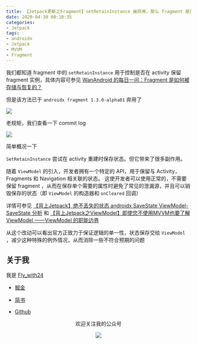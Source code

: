 ```yaml
---
title: 【Jetpack更新之Fragment】setRetainInstance 被弃用，那么 fragment 是如何保存状态的？
date: 2020-04-30 00:10:35
categories: 
- Jetpack
tags: 
- androidx
- Jetpack
- MVVM
- Fragment
---
```


我们都知道 fragment 中的 `setRetainInstance` 用于控制是否在 activity 保留 fragment 实例，具体内容可参见 [WanAndroid 的每日一问：Fragment 是如何被存储与恢复的？](https://www.wanandroid.com/wenda/show/12574)



但是该方法已于 `androidx fragment 1.3.0-alpha01` 弃用了


<!-- more-->


![](https://gitee.com/flywith24/Album/raw/master/img/20200422093129.png)



老规矩，我们查看一下 commit log



![](https://gitee.com/flywith24/Album/raw/master/img/20200422094533.png)



简单概况一下

`SetRetainInstance` 尝试在 activity 重建时保存状态。但它带来了很多副作用。

随着 `ViewModel` 的引入，开发者拥有一个特定的 API，用于保留与 Activity，Fragments 和 Navigation 相关联的状态。 这使开发者可以使用正常的，不需要保留 fragment ，从而在保存单个需要的属性时避免了常见的泄漏源，并且可以销毁保存的状态（即 `ViewModel` 的构造器和 `onCleared` 回调）



详情可参见 [【背上Jetpack】绝不丢失的状态 androidx SaveState ViewModel-SaveState 分析](https://juejin.im/post/5e738d12518825495d69cfb9) 和 [【背上Jetpack之ViewModel】即使您不使用MVVM也要了解ViewModel ——ViewModel 的职能边界](https://juejin.im/post/5e786d415188255e00661a4e)



从这个改动可以看出官方正致力于保证逻辑的单一性，状态保存交给 `ViewModel` ，减少这种特殊的例外情况，从而消除一些不符合预期的问题




## 关于我

我是 [Fly_with24](https://flywith24.gitee.io/)
- [掘金](https://juejin.im/user/57c7f6870a2b58006b1cfd6c)

- [简书](https://www.jianshu.com/u/3d5ad6043d66)

- [Github](https://github.com/Flywith24)

  


<center><p> 欢迎关注我的公众号</p></center>

<div align=center><img src="https://gitee.com/flywith24/Album/raw/master/img/20200429102625.jpg"/></div>


